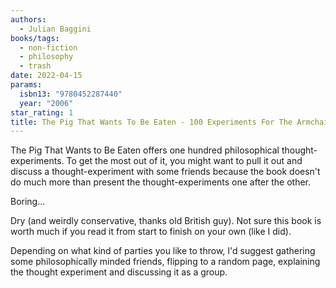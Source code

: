 ```yaml
---
authors:
  - Julian Baggini
books/tags:
  - non-fiction
  - philosophy
  - trash
date: 2022-04-15
params:
  isbn13: "9780452287440"
  year: "2006"
star_rating: 1
title: The Pig That Wants To Be Eaten - 100 Experiments For The Armchair Philosopher
---
```


The Pig That Wants to Be Eaten offers one hundred philosophical thought-experiments. To get the most out of it, you might want to pull it out and discuss a thought-experiment with some friends because the book doesn't do much more than present the thought-experiments one after the other.

<!--more-->

Boring...

Dry (and weirdly conservative, thanks old British guy). Not sure this book is worth much if you read it from start to finish on your own (like I did).

Depending on what kind of parties you like to throw, I'd suggest gathering some philosophically minded friends, flipping to a random page, explaining the thought experiment and discussing it as a group.
